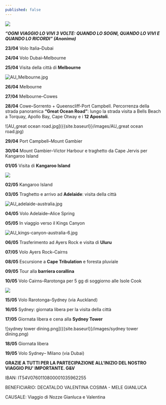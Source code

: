 ```yaml
---
published: false
---
```

![]({{site.baseurl}}/images/Foto%20Gianluca%20e%20Valentina.jpg)

_**“OGNI VIAGGIO LO VIVI 3 VOLTE: QUANDO LO SOGNI, QUANDO LO VIVI E QUANDO LO RICORDI” (Anonimo)**_



**23/04**	Volo Italia–Dubai

**24/04**	Volo Dubai–Melbourne

**25/04**	Visita della città di **Melbourne**

![AU_Melbourne.jpg]({{site.baseurl}}/images/AU_Melbourne.jpg)

**26/04**	Melbourne

**27/04**	Melbourne–Cowes

**28/04**	Cowe–Sorrento + Queenscliff-Port Campbell. Percorrenza della strada panoramica **“Great Ocean Road”**: lungo la strada visita a Bells Beach a Torquay, Apollo Bay, Cape Otway e i **12 Apostoli**.

![AU_great ocean road.jpg]({{site.baseurl}}/images/AU_great ocean road.jpg)

**29/04**	Port Campbell–Mount Gambier

**30/04**	Mount Gambier–Victor Harbour e traghetto da Cape Jervis per Kangaroo Island

**01/05**	Visita di **Kangaroo Island**

![]({{site.baseurl}}/images/AU_kangaroo%20island.jpg)

**02/05**	Kangaroo Island

**03/05**	Traghetto e arrivo ad **Adelaide**: visita della città

![AU_adelaide-australia.jpg]({{site.baseurl}}/images/AU_adelaide-australia.jpg)

**04/05**		Volo Adelaide–Alice Spring

**05/05**		In viaggio verso il Kings Canyon 

![AU_kings-canyon-australia-6.jpg]({{site.baseurl}}/images/AU_kings-canyon-australia-6.jpg)

**06/05**		Trasferimento ad Ayers Rock e visita di **Uluru**

**07/05**		Volo Ayers Rock–Cairns

**08/05**		Escursione a **Cape Tribulation** e foresta pluviale

**09/05**		Tour alla **barriera corallina**

**10/05**		Volo Cairns–Rarotonga per 5 gg di soggiorno alle Isole Cook

![]({{site.baseurl}}/images/cook%20island.jpg)

**15/05**		Volo Rarotonga–Sydney (via Auckland) 

**16/05**		Sydney: giornata libera per la visita della città

**17/05**		Giornata libera e cena alla **Sydney Tower**

![sydney tower dining.png]({{site.baseurl}}/images/sydney tower dining.png)

**18/05**	Giornata libera

**19/05**	Volo Sydney– Milano (via Dubai)
	


**GRAZIE A TUTTI PER LA PARTECIPAZIONE ALL’INIZIO DEL NOSTRO VIAGGIO PIU' IMPORTANTE. G&V**

IBAN: IT54V0760110800001035962255 

BENEFICIARIO: DECATALDO VALENTINA COSIMA - MELE GIANLUCA

CAUSALE: Viaggio di Nozze Gianluca e Valentina

